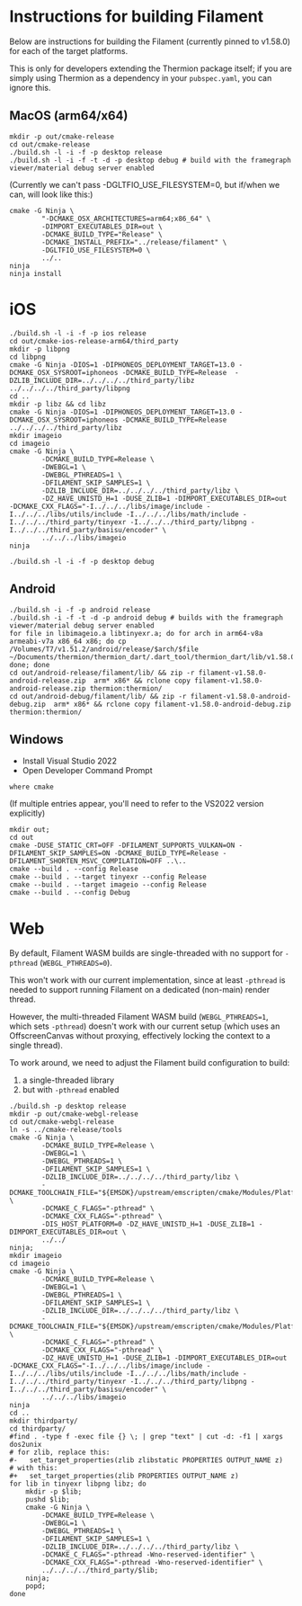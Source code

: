 # Instructions for building Filament

Below are instructions for building the Filament (currently pinned to v1.58.0) for each of the target platforms.

This is only for developers extending the Thermion package itself; if you are simply using Thermion as a dependency in your `pubspec.yaml`, you can ignore this.

## MacOS (arm64/x64)

```
mkdir -p out/cmake-release
cd out/cmake-release
./build.sh -l -i -f -p desktop release
./build.sh -l -i -f -t -d -p desktop debug # build with the framegraph viewer/material debug server enabled
```

(Currently we can't pass -DGLTFIO_USE_FILESYSTEM=0, but if/when we can, will look like this:)
```
cmake -G Ninja \
        "-DCMAKE_OSX_ARCHITECTURES=arm64;x86_64" \
        -DIMPORT_EXECUTABLES_DIR=out \
        -DCMAKE_BUILD_TYPE="Release" \
        -DCMAKE_INSTALL_PREFIX="../release/filament" \
        -DGLTFIO_USE_FILESYSTEM=0 \
        ../..
ninja
ninja install
```
# iOS

```
./build.sh -l -i -f -p ios release
cd out/cmake-ios-release-arm64/third_party
mkdir -p libpng
cd libpng
cmake -G Ninja -DIOS=1 -DIPHONEOS_DEPLOYMENT_TARGET=13.0 -DCMAKE_OSX_SYSROOT=iphoneos -DCMAKE_BUILD_TYPE=Release  -DZLIB_INCLUDE_DIR=../../../../third_party/libz ../../../../third_party/libpng 
cd ..
mkdir -p libz && cd libz
cmake -G Ninja -DIOS=1 -DIPHONEOS_DEPLOYMENT_TARGET=13.0 -DCMAKE_OSX_SYSROOT=iphoneos -DCMAKE_BUILD_TYPE=Release  ../../../../third_party/libz
mkdir imageio
cd imageio
cmake -G Ninja \
        -DCMAKE_BUILD_TYPE=Release \
        -DWEBGL=1 \
        -DWEBGL_PTHREADS=1 \
        -DFILAMENT_SKIP_SAMPLES=1 \
        -DZLIB_INCLUDE_DIR=../../../../third_party/libz \
        -DZ_HAVE_UNISTD_H=1 -DUSE_ZLIB=1 -DIMPORT_EXECUTABLES_DIR=out -DCMAKE_CXX_FLAGS="-I../../../libs/image/include -I../../../libs/utils/include -I../../../libs/math/include -I../../../third_party/tinyexr -I../../../third_party/libpng -I../../../third_party/basisu/encoder" \
        ../../../libs/imageio
ninja

./build.sh -l -i -f -p desktop debug 
```

## Android

```
./build.sh -i -f -p android release
./build.sh -i -f -t -d -p android debug # builds with the framegraph viewer/material debug server enabled
for file in libimageio.a libtinyexr.a; do for arch in arm64-v8a armeabi-v7a x86_64 x86; do cp /Volumes/T7/v1.51.2/android/release/$arch/$file ~/Documents/thermion/thermion_dart/.dart_tool/thermion_dart/lib/v1.58.0/android/debug/$arch/; done; done
cd out/android-release/filament/lib/ && zip -r filament-v1.58.0-android-release.zip  arm* x86* && rclone copy filament-v1.58.0-android-release.zip thermion:thermion/
cd out/android-debug/filament/lib/ && zip -r filament-v1.58.0-android-debug.zip  arm* x86* && rclone copy filament-v1.58.0-android-debug.zip thermion:thermion/ 
```

## Windows

- Install Visual Studio 2022
- Open Developer Command Prompt 

```
where cmake
```

(If multiple entries appear, you'll need to refer to the VS2022 version explicitly)


```
mkdir out; 
cd out
cmake -DUSE_STATIC_CRT=OFF -DFILAMENT_SUPPORTS_VULKAN=ON -DFILAMENT_SKIP_SAMPLES=ON -DCMAKE_BUILD_TYPE=Release -DFILAMENT_SHORTEN_MSVC_COMPILATION=OFF ..\..
cmake --build . --config Release
cmake --build . --target tinyexr --config Release
cmake --build . --target imageio --config Release
cmake --build . --config Debug
```

# Web

By default, Filament WASM builds are single-threaded with no support for `-pthread` (`WEBGL_PTHREADS=0`).

This won't work with our current implementation, since at least `-pthread` is needed to support running Filament on a dedicated (non-main) render thread.

However, the multi-threaded Filament WASM build (`WEBGL_PTHREADS=1`, which sets `-pthread`) doesn't work with our current setup (which uses an OffscreenCanvas without proxying, effectively locking the context to a single thread).

To work around, we need to adjust the Filament build configuration to build:
1) a single-threaded library
2) but with `-pthread` enabled

 
```
./build.sh -p desktop release
mkdir -p out/cmake-webgl-release
cd out/cmake-webgl-release
ln -s ../cmake-release/tools
cmake -G Ninja \
        -DCMAKE_BUILD_TYPE=Release \
        -DWEBGL=1 \
        -DWEBGL_PTHREADS=1 \
        -DFILAMENT_SKIP_SAMPLES=1 \
        -DZLIB_INCLUDE_DIR=../../../../third_party/libz \
        -DCMAKE_TOOLCHAIN_FILE="${EMSDK}/upstream/emscripten/cmake/Modules/Platform/Emscripten.cmake" \
        -DCMAKE_C_FLAGS="-pthread" \
        -DCMAKE_CXX_FLAGS="-pthread" \
        -DIS_HOST_PLATFORM=0 -DZ_HAVE_UNISTD_H=1 -DUSE_ZLIB=1 -DIMPORT_EXECUTABLES_DIR=out \
        ../../ 
ninja;
mkdir imageio
cd imageio
cmake -G Ninja \
        -DCMAKE_BUILD_TYPE=Release \
        -DWEBGL=1 \
        -DWEBGL_PTHREADS=1 \
        -DFILAMENT_SKIP_SAMPLES=1 \
        -DZLIB_INCLUDE_DIR=../../../../third_party/libz \
        -DCMAKE_TOOLCHAIN_FILE="${EMSDK}/upstream/emscripten/cmake/Modules/Platform/Emscripten.cmake" \
        -DCMAKE_C_FLAGS="-pthread" \
        -DCMAKE_CXX_FLAGS="-pthread" \
        -DZ_HAVE_UNISTD_H=1 -DUSE_ZLIB=1 -DIMPORT_EXECUTABLES_DIR=out -DCMAKE_CXX_FLAGS="-I../../../libs/image/include -I../../../libs/utils/include -I../../../libs/math/include -I../../../third_party/tinyexr -I../../../third_party/libpng -I../../../third_party/basisu/encoder" \
        ../../../libs/imageio
ninja
cd ..
mkdir thirdparty/
cd thirdparty/
#find . -type f -exec file {} \; | grep "text" | cut -d: -f1 | xargs dos2unix
# for zlib, replace this:
#-   set_target_properties(zlib zlibstatic PROPERTIES OUTPUT_NAME z)
# with this:
#+   set_target_properties(zlib PROPERTIES OUTPUT_NAME z)
for lib in tinyexr libpng libz; do 
    mkdir -p $lib;
    pushd $lib;
    cmake -G Ninja \
        -DCMAKE_BUILD_TYPE=Release \
        -DWEBGL=1 \
        -DWEBGL_PTHREADS=1 \
        -DFILAMENT_SKIP_SAMPLES=1 \
        -DZLIB_INCLUDE_DIR=../../../../third_party/libz \
        -DCMAKE_C_FLAGS="-pthread -Wno-reserved-identifier" \
        -DCMAKE_CXX_FLAGS="-pthread -Wno-reserved-identifier" \
        ../../../../third_party/$lib;
    ninja;
    popd; 
done
